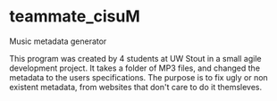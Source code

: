# teammate_cisuM
Music metadata generator

This program was created by 4 students at UW Stout in a small agile development project. It takes a folder of MP3 files,
and changed the metadata to the users specifications. The purpose is to fix ugly or non existent metadata, from websites that don't care
to do it themsleves.
